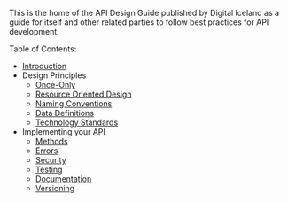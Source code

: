 This is the home of the API Design Guide published by Digital Iceland 
as a guide for itself and other related parties to follow best practices
for API development.

Table of Contents:
- [Introduction](./introduction.md)
- Design Principles
  - [Once-Only](./design-principles/once-only.md)
  - [Resource Oriented Design](./design-principles/resource-oriented-design.md)
  - [Naming Conventions](./design-principles/naming-conventions.md)
  - [Data Definitions](./design-principles/data-definitions.md)
  - [Technology Standards](./design-principles/tech-standards.md)
- Implementing your API
  - [Methods](./implementing/methods.md)
  - [Errors](./implementing/errors.md)
  - [Security](./implementing/security.md)
  - [Testing](./implementing/testing.md)
  - [Documentation](./implementing/documentation.md)
  - [Versioning](./implementing/versioning.md)